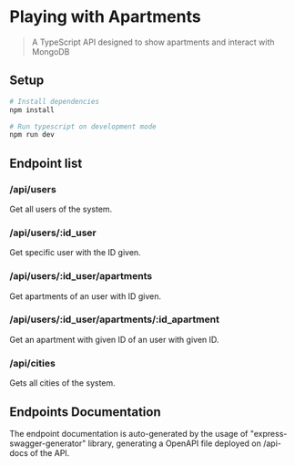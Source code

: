 # Playing with Apartments

> A TypeScript API designed to show apartments and interact with MongoDB

## Setup

```sh
# Install dependencies
npm install

# Run typescript on development mode
npm run dev
```

## Endpoint list
### /api/users
Get all users of the system.

### /api/users/:id_user
Get specific user with the ID given.

### /api/users/:id_user/apartments
Get apartments of an user with ID given.

### /api/users/:id_user/apartments/:id_apartment
Get an apartment with given ID of an user with given ID.

### /api/cities
Gets all cities of the system.

## Endpoints Documentation
The endpoint documentation is auto-generated by the usage of "express-swagger-generator" library, generating a OpenAPI file deployed on /api-docs of the API.